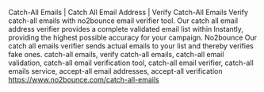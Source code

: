Catch-All Emails | Catch All Email Address | Verify Catch-All Emails 	Verify catch-all emails with no2bounce email verifier tool. Our catch all email address verifier provides a complete validated email list within Instantly, providing the highest possible accuracy for your campaign. No2bounce Our catch all emails verifier sends actual emails to your list and thereby verifies fake ones.	catch-all emails, verify catch-all emails, catch-all email validation, catch-all email verification tool, catch-all email verifier, catch-all emails service, accept-all email addresses, accept-all verification	
https://www.no2bounce.com/catch-all-emails
